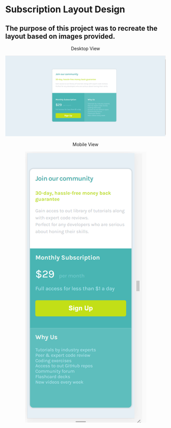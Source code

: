# Subscription Layout Design 

## The purpose of this project was to recreate the layout based on images provided.

<p align="center"> Desktop View </p>

![Desktop View](desktop-view.png)

<p align="center"> Mobile View </p>
<p align="center" font-weight="bold">
  <img src="mobile-view.png">
</p>

